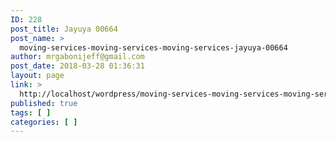```yaml
---
ID: 228
post_title: Jayuya 00664
post_name: >
  moving-services-moving-services-moving-services-jayuya-00664
author: mrgabonijeff@gmail.com
post_date: 2018-03-28 01:36:31
layout: page
link: >
  http://localhost/wordpress/moving-services-moving-services-moving-services-jayuya-00664/
published: true
tags: [ ]
categories: [ ]
---
```

